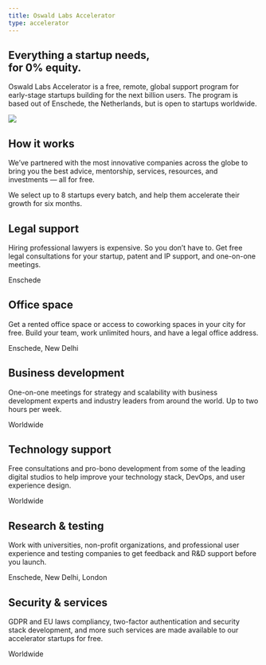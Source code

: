 ```yaml
---
title: Oswald Labs Accelerator
type: accelerator
---
```


<section class="hero pb-5 big-image">
    <div class="container">
        <div class="row">
            <div class="col-md-6">
				<h1>Everything a startup needs,<br>for 0% equity.</h1>
				<p class="intro-para">Oswald Labs Accelerator is a free, remote, global support program for early-stage startups building for the next billion users. The program is based out of Enschede, the Netherlands, but is open to startups worldwide.</p>
			</div>
            <div class="col-md-6 text-right">
                <img role="presentation" src="/images/illustrations/accelerator.svg">
            </div>
        </div>
    </div>
</section>
<section>
    <div class="container">
        <div class="row">
            <div class="col-md-6 mb-5">
                <h2 class="subheading-3">How it works</h2>
                <p>We’ve partnered with the most innovative companies across the globe to bring you the best advice, mentorship, services, resources, and investments — all for free.</p>
                <p>We select up to 8 startups every batch, and help them accelerate their growth for six months.</p>
            </div>
        </div>
        <div class="row pt-5">
            <div class="col-md-4 mb-5">
                <i class="fas fa-briefcase fa-2x text-muted mb-4"></i>
                <h2 class="subheading-2">Legal support</h2>
                <p>Hiring professional lawyers is expensive. So you don’t have to. Get free legal consultations for your startup, patent and IP support, and one-on-one meetings.</p>
                <p class="small">
                    <i class="fas fa-globe-europe mr-1"></i>
                    <span>Enschede</span>
                </p>
            </div>
            <div class="col-md-4 mb-5">
                <i class="fas fa-building fa-2x text-muted mb-4"></i>
                <h2 class="subheading-2">Office space</h2>
                <p>Get a rented office space or access to coworking spaces in your city for free. Build your team, work unlimited hours, and have a legal office address.</p>
                <p class="small">
                    <i class="fas fa-globe-europe mr-1"></i>
                    <span>Enschede, New Delhi</span>
                </p>
            </div>
            <div class="col-md-4 mb-5">
                <i class="fas fa-user-tie fa-2x text-muted mb-4"></i>
                <h2 class="subheading-2">Business development</h2>
                <p>One-on-one meetings for strategy and scalability with business development experts and industry leaders from around the world. Up to two hours per week.</p>
                <p class="small">
                    <i class="fas fa-globe-europe mr-1"></i>
                    <span>Worldwide</span>
                </p>
            </div>
            <div class="col-md-4 mb-5">
                <i class="fas fa-laptop-code fa-2x text-muted mb-4"></i>
                <h2 class="subheading-2">Technology support</h2>
                <p>Free consultations and pro-bono development from some of the leading digital studios to help improve your technology stack, DevOps, and user experience design.</p>
                <p class="small">
                    <i class="fas fa-globe-europe mr-1"></i>
                    <span>Worldwide</span>
                </p>
            </div>
            <div class="col-md-4 mb-5">
                <i class="fas fa-graduation-cap fa-2x text-muted mb-4"></i>
                <h2 class="subheading-2">Research &amp; testing</h2>
                <p>Work with universities, non-profit organizations, and professional user experience and testing companies to get feedback and R&D support before you launch.</p>
                <p class="small">
                    <i class="fas fa-globe-europe mr-1"></i>
                    <span>Enschede, New Delhi, London</span>
                </p>
            </div>
            <div class="col-md-4 mb-5">
                <i class="fas fa-shield-alt fa-2x text-muted mb-4"></i>
                <h2 class="subheading-2">Security &amp; services</h2>
                <p>GDPR and EU laws compliancy, two-factor authentication and security stack development, and more such services are made available to our accelerator startups for free.</p>
                <p class="small">
                    <i class="fas fa-globe-europe mr-1"></i>
                    <span>Worldwide</span>
                </p>
            </div>
        </div>
    </div>
</section>